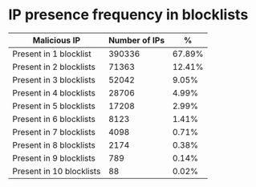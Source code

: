 # IP presence frequency in blocklists
| Malicious IP | Number of IPs | % |
|----|----|----|
| Present in 1 blocklist | 390336 | 67.89% |
| Present in 2 blocklists | 71363 | 12.41% |
| Present in 3 blocklists | 52042 | 9.05% |
| Present in 4 blocklists | 28706 | 4.99% |
| Present in 5 blocklists | 17208 | 2.99% |
| Present in 6 blocklists | 8123 | 1.41% |
| Present in 7 blocklists | 4098 | 0.71% |
| Present in 8 blocklists | 2174 | 0.38% |
| Present in 9 blocklists | 789 | 0.14% |
| Present in 10 blocklists | 88 | 0.02% |
